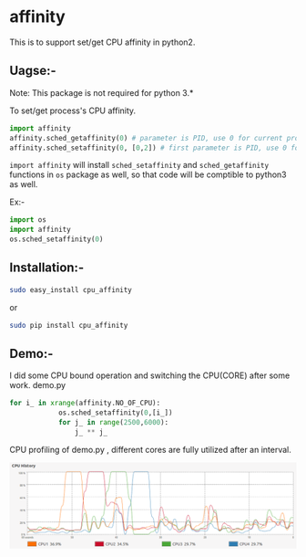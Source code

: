 affinity
========

This is to support set/get CPU affinity in python2.


Uagse:-
---------

Note: This package is not required for python 3.*

To set/get process's CPU affinity.

```python
import affinity
affinity.sched_getaffinity(0) # parameter is PID, use 0 for current process
affinity.sched_setaffinity(0, [0,2]) # first parameter is PID, use 0 for current process, second parameter is CPU affinity mask
```
```import affinity``` will install ```sched_setaffinity``` and ```sched_getaffinity``` functions in ```os``` package as well, so that code will be comptible to python3 as well.

Ex:-
```python
import os
import affinity
os.sched_setaffinity(0)  
```

Installation:-
---------
```bash
sudo easy_install cpu_affinity
```
or
```bash
sudo pip install cpu_affinity
```
Demo:-
---------
I did some CPU bound operation and switching the CPU(CORE) after some work.
demo.py
```python
for i_ in xrange(affinity.NO_OF_CPU):
            os.sched_setaffinity(0,[i_])
            for j_ in range(2500,6000):
                j_ ** j_
```
CPU profiling of demo.py , different cores are fully utilized after an interval.

![alt tag](https://raw.githubusercontent.com/algodirect/affinity/master/affinity/src/test/demo.png)









